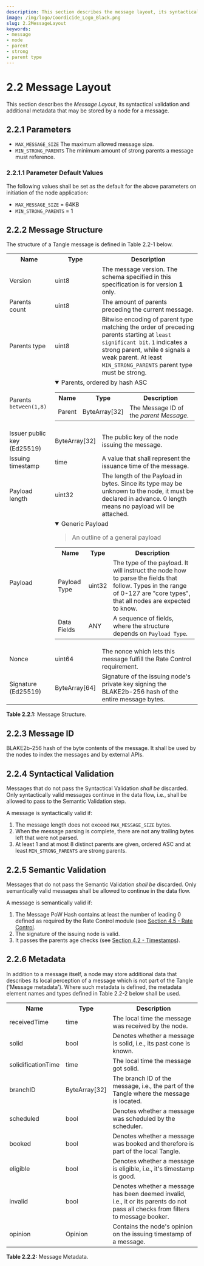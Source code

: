 ```yaml
---
description: This section describes the message layout, its syntactical validation and additional metadata that may be stored by a node for a message.
image: /img/logo/Coordicide_Logo_Black.png
slug: 2.2MessageLayout
keywords:
- message
- node
- parent
- strong
- parent type
---
```

# 2.2 Message Layout
This section describes the *Message Layout*, its syntactical validation and additional metadata that may be stored by a node for a message.

<!--The Message Layout specification depends on the following specification:
- [2.1 - Data Types](./2.1DatatypesandNotations).-->

## 2.2.1 Parameters
- `MAX_MESSAGE_SIZE` The maximum allowed message size.
- `MIN_STRONG_PARENTS` The minimum amount of strong parents a message must reference.

### 2.2.1.1 Parameter Default Values

The following values shall be set as the default for the above parameters on initiation of the node application: 

- `MAX_MESSAGE_SIZE` = 64KB
- `MIN_STRONG_PARENTS`  = 1

## 2.2.2 Message Structure

The structure of a Tangle message is defined in Table 2.2-1 below. 


<table><tbody>
    <tr>
        <th>Name</th>
        <th>Type</th>
        <th>Description</th>
    </tr>
    <tr>
        <td>Version</td>
        <td>uint8</td>
        <td>The message version. The schema specified in this specification is for version <strong>1</strong> only. </td>
    </tr>
    <tr>
        <td>Parents count</td>
        <td>uint8</td>
        <td>The amount of parents preceding the current message.</td>
    </tr>
    <tr>
        <td>Parents type</td>
        <td>uint8</td>
        <td>Bitwise encoding of parent type matching the order of preceding parents starting at <code>least significant bit</code>. <code>1</code> indicates a strong parent, while <code>0</code> signals a weak parent. At least <code>MIN_STRONG_PARENTS</code> parent type must be strong.</td>
    </tr>
    <tr>
        <td colSpan="1">
            Parents <code>between(1,8)</code>
        </td>
        <td colSpan="2">
            <details open="true">
                <summary>Parents, ordered by hash ASC</summary>
                <table><tbody>
                    <tr>
                        <th>Name</th>
                        <th>Type</th>
                        <th>Description</th>
                    </tr>
                    <tr>
                        <td>Parent</td>
                        <td>ByteArray[32]</td>
                        <td>The Message ID of the <i>parent Message</i>.</td>
                    </tr>
                </tbody></table>
            </details>
        </td>
    </tr>
    <tr>
        <td>Issuer public key (Ed25519)</td>
        <td>ByteArray[32]</td>
        <td>The public key of the node issuing the message.</td>
    </tr>
    <tr>
        <td>Issuing timestamp</td>
        <td>time</td>
        <td>A value that shall represent the issuance time of the message.</td>
    </tr>
    <tr>
        <td>Payload length</td>
        <td>uint32</td>
        <td>The length of the Payload in bytes. Since its type may be unknown to the node, it must be declared in advance. 0 length means no payload will be attached.</td>
    </tr>
    <tr>
        <td colSpan="1">
            Payload
        </td>
        <td colSpan="2">
            <details open="true">
                <summary>Generic Payload</summary>
                <blockquote>
                An outline of a general payload
                </blockquote>
                <table><tbody>
                    <tr>
                        <th>Name</th>
                        <th>Type</th>
                        <th>Description</th>
                    </tr>
                    <tr>
                        <td>Payload Type</td>
                        <td>uint32</td>
                        <td>
                            The type of the payload. It will instruct the node how to parse the fields that follow. Types in the range of 0-127 are "core types", that all nodes are expected to know.
                        </td>
                    </tr>
                    <tr>
                        <td>Data Fields</td>
                        <td>ANY</td>
                        <td>A sequence of fields, where the structure depends on <code>Payload Type</code>.</td>
                    </tr>
                </tbody></table>
            </details>
            </td>
    </tr>
    <tr>
        <td>Nonce</td>
        <td>uint64</td>
        <td>The nonce which lets this message fulfill the Rate Control requirement.</td>
    </tr>
    <tr>
        <td>Signature (Ed25519)</td>
        <td>ByteArray[64]</td>
        <td>Signature of the issuing node's private key signing the BLAKE2b-256 hash of the entire message bytes.</td>
    </tr>
</tbody></table>

**Table 2.2.1:** Message Structure.

## 2.2.3 Message ID
BLAKE2b-256 hash of the byte contents of the message. It shall be used by the nodes to index the messages and by external APIs.

## 2.2.4 Syntactical Validation
Messages that do not pass the Syntactical Validation *shall be* discarded. Only syntactically valid messages continue in the data flow, i.e., shall be allowed to pass to the Semantic Validation step.

A message is syntactically valid if:
1. The message length does not exceed `MAX_MESSAGE_SIZE` bytes.
2. When the message parsing is complete, there are not any trailing bytes left that were not parsed.
3. At least 1 and at most 8 distinct parents are given, ordered ASC and at least `MIN_STRONG_PARENTS` are strong parents. 

## 2.2.5 Semantic Validation
Messages that do not pass the Semantic Validation *shall be* discarded. Only semantically valid messages shall be allowed to continue in the data flow.

A message is semantically valid if:
1. The Message PoW Hash contains at least the number of leading 0 defined as required by the Rate Control module (see [Section 4.5 - Rate Control](./4.5RateControl).
2. The signature of the issuing node is valid.
3. It passes the parents age checks (see [Section 4.2 - Timestamps](./4.2Timestamps)).


## 2.2.6 Metadata
In addition to a message itself, a node may store additional data that describes its local perception of a message which is not part of the Tangle ('Message metadata'). Where such metadata is defined, the metadata element names and types defined in Table 2.2-2 below shall be used. 


<table><tbody>
    <tr>
        <th>Name</th>
        <th>Type</th>
        <th>Description</th>
    </tr>
    <tr>
        <td>receivedTime</td>
        <td>time</td>
        <td>The local time the message was received by the node.</td>
    </tr>
    <tr>
        <td>solid</td>
        <td>bool</td>
        <td>Denotes whether a message is solid, i.e., its past cone is known.</td>
    </tr>
    <tr>
        <td>solidificationTime</td>
        <td>time</td>
        <td>The local time the message got solid.</td>
    </tr>
    <tr>
        <td>branchID</td>
        <td>ByteArray[32]</td>
        <td>The branch ID of the message, i.e., the part of the Tangle where the message is located.</td>
    </tr>
    <tr>
        <td>scheduled</td>
        <td>bool</td>
        <td>Denotes whether a message was scheduled by the scheduler.</td>
    </tr>
    <tr>
        <td>booked</td>
        <td>bool</td>
        <td>Denotes whether a message was booked and therefore is part of the local Tangle.</td>
    </tr>
    <tr>
        <td>eligible</td>
        <td>bool</td>
        <td>Denotes whether a message is eligible, i.e., it's timestamp is good.</td>
    </tr>
    <tr>
        <td>invalid</td>
        <td>bool</td>
        <td>Denotes whether a message has been deemed invalid, i.e., it or its parents do not pass all checks from filters to message booker.</td>
    </tr>
    <tr>
        <td>opinion</td>
        <td>Opinion</td>
        <td>Contains the node's opinion on the issuing timestamp of a message. </td>
    </tr>
</tbody></table>

**Table 2.2.2:** Message Metadata.
